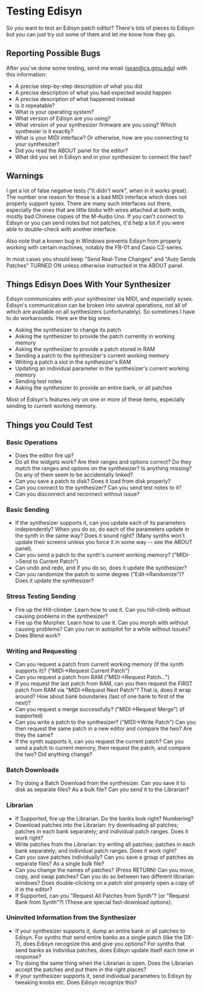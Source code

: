 # Testing Edisyn

So you want to test an Edisyn patch editor?  There's lots of pieces to Edisyn: but you can just try out some of them and let me know how they go.

## Reporting Possible Bugs

After you've done some testing, send me email (sean@cs.gmu.edu) with this information:

* A precise step-by-step description of what you did
* A precise description of what you had expected would happen
* A precise description of what happened instead
* Is it repeatable?
* What is your operating system?
* What version of Edisyn are you using?
* What version of your synthesizer firmware are you using? Which synthesier is it exactly?
* What is your MIDI interface?  Or otherwise, how are you connecting to your synthesizer?
* Did you read the ABOUT panel for the editor?
* What did you set in Edisyn and in your synthesizer to connect the two?

 

## Warnings

I get a lot of false negative tests ("It didn't work", when in it works great).  The number one reason for these is a bad MIDI interface which does not properly support sysex.  There are many such interfaces out there, especially the ones that are little blobs with wires attached at both ends, mostly bad Chinese copies of the M-Audio Uno.  If you can't connect to Edisyn or you can send notes but not patches, it'd help a lot if you were able to double-check with another interface.

Also note that a known bug in Windows prevents Edisyn from properly working with certain machines, notably the FB-01 and Casio CZ-series.

In most cases you should keep "Send Real-Time Changes" and "Auto Sends Patches" TURNED ON unless otherwise instructed in the ABOUT panel.

## Things Edisyn Does With Your Synthesizer

Edisyn communicates with your synthesizer via MIDI, and especially sysex.  Edisyn's communication can be broken into several operations, not all of which are available on all synthesizers (unfortunately).  So sometimes I have to do workarounds.  Here are the big ones:

* Asking the synthesizer to change its patch
* Asking the synthesizer to provide the patch currently in working memory
* Asking the synthesizer to provide a patch stored in RAM
* Sending a patch to the synthesizer's current working memory
* Writing a patch a slot in the synthesizer's RAM
* Updating an individual parameter in the synthesizer's current working memory
* Sending test notes
* Asking the synthesizer to provide an entire bank, or all patches

Most of Edisyn's features rely on one or more of these items, especially sending to current working memory.

## Things you Could Test

### Basic Operations
* Does the editor fire up?
* Do all the widgets work?  Are their ranges and options correct? Do they match the ranges and options on the synthesizer?  Is anything missing?  Do any of them seem to be accidentally linked?
* Can you save a patch to disk?  Does it load from disk properly?
* Can you connect to the synthesizer?  Can you send test notes to it?
* Can you disconnect and reconnect without issue?

### Basic Sending
* If the synthesizer supports it, can you update each of its parameters independently? When you do so, do each of the parameters update in the synth in the same way? Does it sound right? (Many synths won't update their screens unless you force it in some way -- see the ABOUT panel).
* Can you send a patch to the synth's current working memory? ("MIDI->Send to Current Patch")
* Can undo and redo, and if you do so, does it update the synthesizer?
* Can you randomize the patch to some degree ("Edit->Randomize")?  Does it update the synthesizer?

### Stress Testing Sending
* Fire up the Hill-climber.  Learn how to use it.  Can you hill-climb without causing problems in the synthesizer?
* Fire up the Morpher.  Learn how to use it.  Can you morph with without causing problems?  Can you run in autopilot for a while without issues?
* Does Blend work?

### Writing and Requesting
* Can you request a patch from current working memory (if the synth supports it)? ("MIDI->Request Current Patch")
* Can you request a patch from RAM ("MIDI->Request Patch...")
* If you request the last patch from RAM, can you then request the FIRST patch from RAM via "MIDI->Request Next Patch"?  That is, does it wrap around?  How about bank boundaries (last of one bank to first of the next)?
* Can you request a merge successfully? ("MIDI->Request Merge")  (if supported)
* Can you write a patch to the synthesizer? ("MIDI->Write Patch")  Can you then request the same patch in a new editor and compare the two?  Are they the same?
* If the synth supports it, can you request the current patch? Can you send a patch to current memory, then request the patch, and compare the two?  Did anything change?

### Batch Downloads

* Try doing a Batch Download from the synthesizer.  Can you save it to disk as separate files?  As a bulk file?  Can you send it to the Librarian?

### Librarian
* If Supported, fire up the Librarian.  Do the banks look right?  Numbering?
* Download patches into the Librarian: try downloading all patches; patches in each bank separately; and individual patch ranges.  Does it work right?
* Write patches from the Librarian: try writing all patches; patches in each bank separately; and individual patch ranges.  Does it work right?
* Can you save patches individually?  Can you save a group of patches as separate files?  As a single bulk file?
* Can you change the names of patches? (Press RETURN)  Can you move, copy, and swap patches?  Can you do so between two different librarian windows?  Does double-clicking on a patch slot properly open a copy of it in the editor?
* If Supported, can you "Request All Patches from Synth"?  (or "Request Bank from Synth"?)  (These are special fast-download options).


### Uninvited Information from the Synthesizer
* If your synthesizer supports it, dump an entire bank or all patches to Edisyn.  For synths that send entire banks as a single patch (like the DX-7), does Edisyn recognize this and give you options?  For synths that send banks as individua patches, does Edisyn update itself each time in response?
* Try doing the same thing when the Librarian is open.  Does the Librarian accept the patches and put them in the right places?
* If your synthesizer supports it, send individual parameters to Edisyn by tweaking knobs etc.  Does Edisyn recognize this?


